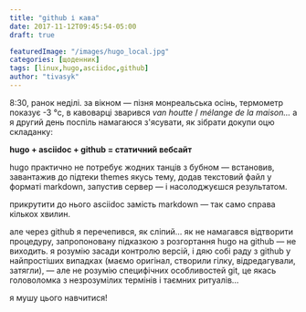 ```yaml
---
title: "github і кава"
date: 2017-11-12T09:45:54-05:00
draft: true

featuredImage: "/images/hugo_local.jpg"
categories: [щоденник]
tags: [linux,hugo,asciidoc,github]
author: "tivasyk"
---
```

8:30, ранок неділі. за вікном — пізня монреальська осінь, термометр показує -3 °c, в кавоварці зварився _van houtte_ / _mélange de la maison…_ а я другий день поспіль намагаюся 
з'ясувати, 
як зібрати докупи оцю складанку:

**hugo + asciidoc + github = статичний вебсайт**

hugo практично не потребує жодних танців з бубном — встановив, завантажив до підтеки themes якусь тему, додав текстовий файл у форматі markdown, запустив сервер — і насолоджуєшся 
результатом.

прикрутити до нього asciidoc замість markdown — так само справа кількох хвилин.

але через github я перечепився, як сліпий… як не намагався відтворити процедуру, запропоновану підказкою з розгортання hugo на github — не виходить. я розумію засади контролю версій, і 
дяю собі раду з github у найпростіших випадках (маємо оригінал, створили гілку, відредагували, затягли), — але не розумію специфічних особливостей git, це якась головоломка з 
незрозумілих термінів і таємних ритуалів…

я мушу цього навчитися!
